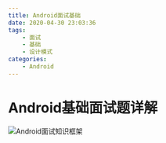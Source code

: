 ```yaml
---
title: Android面试基础
date: 2020-04-30 23:03:36
tags: 
	- 面试
	- 基础
	- 设计模式
categories: 
	- Android
---
```

# Android基础面试题详解

![Android面试知识框架](https://img-blog.csdnimg.cn/2020041121370949.png?x-oss-process=image/watermark,type_ZmFuZ3poZW5naGVpdGk,shadow_10,text_aHR0cHM6Ly9ibG9nLmNzZG4ubmV0L3FxXzI5OTY2MjAz,size_16,color_FFFFFF,t_70#pic_center)